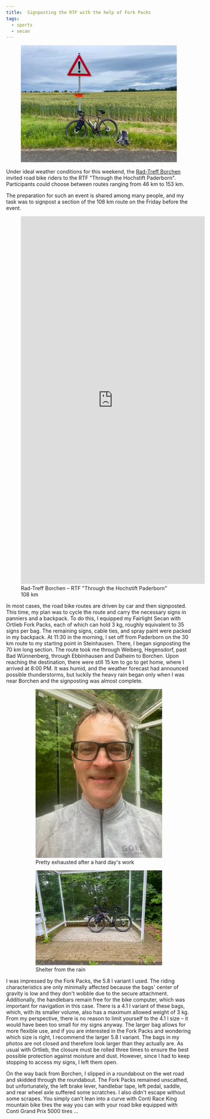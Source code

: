 ```yaml
---
title:  Signposting the RTF with the help of Fork Packs
tags:
  - sports
  - secan
---
```

<figure>
    <img src="/img/secan/IMG_5856.jpg">
</figure>

Under ideal weather conditions for this weekend, the [Rad-Treff Borchen](https://rad-treff-borchen.de) invited road bike riders to the RTF "Through the Hochstift Paderborn". Participants could choose between routes ranging from 46 km to 153 km.

The preparation for such an event is shared among many people, and my task was to signpost a section of the 108 km route on the Friday before the event.

<figure>
<iframe src="https://www.komoot.com/de-de/tour/1483549485/embed?share_token=ate6ItleRV8M5QIDycTyNYxVI1LzuKWKIdGSHFMWXxMQjIQPcU&profile=1" height="1000" width="500" frameborder="0" scrolling="no"></iframe>
<figcaption>Rad-Treff Borchen – RTF "Through the Hochstift Paderborn" 108 km</figcaption>
</figure>

In most cases, the road bike routes are driven by car and then signposted. This time, my plan was to cycle the route and carry the necessary signs in panniers and a backpack. To do this, I equipped my Fairlight Secan with Ortlieb Fork Packs, each of which can hold 3 kg, roughly equivalent to 35 signs per bag. The remaining signs, cable ties, and spray paint were packed in my backpack. At 11:30 in the morning, I set off from Paderborn on the 30 km route to my starting point in Steinhausen. There, I began signposting the 70 km long section. The route took me through Weiberg, Hegensdorf, past Bad Wünnenberg, through Ebbinhausen and Dalheim to Borchen. Upon reaching the destination, there were still 15 km to go to get home, where I arrived at 8:00 PM. It was humid, and the weather forecast had announced possible thunderstorms, but luckily the heavy rain began only when I was near Borchen and the signposting was almost complete.

<figure class="heror split">
<figure>
<img src="/img/secan/IMG_5857.jpg">
<figcaption> Pretty exhausted after a hard day's work </figcaption>
</figure>
<figure>
<img src="/img/secan/IMG_5859.jpg">
<figcaption>Shelter from the rain</figcaption>
</figure>
</figure>

I was impressed by the Fork Packs, the 5.8 l variant I used. The riding characteristics are only minimally affected because the bags' center of gravity is low and they don't wobble due to the secure attachment. Additionally, the handlebars remain free for the bike computer, which was important for navigation in this case. There is a 4.1 l variant of these bags, which, with its smaller volume, also has a maximum allowed weight of 3 kg. From my perspective, there is no reason to limit yourself to the 4.1 l size – it would have been too small for my signs anyway. The larger bag allows for more flexible use, and if you are interested in the Fork Packs and wondering which size is right, I recommend the larger 5.8 l variant. The bags in my photos are not closed and therefore look larger than they actually are. As usual with Ortlieb, the closure must be rolled three times to ensure the best possible protection against moisture and dust. However, since I had to keep stopping to access my signs, I left them open.

On the way back from Borchen, I slipped in a roundabout on the wet road and skidded through the roundabout. The Fork Packs remained unscathed, but unfortunately, the left brake lever, handlebar tape, left pedal, saddle, and rear wheel axle suffered some scratches. I also didn't escape without some scrapes. You simply can't lean into a curve with Conti Race King mountain bike tires the way you can with your road bike equipped with Conti Grand Prix 5000 tires …
